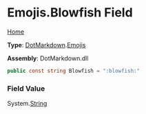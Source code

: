 # Emojis\.Blowfish Field

[Home](../../../README.md)

**Type**: [DotMarkdown](../../README.md)\.[Emojis](../README.md)

**Assembly**: DotMarkdown\.dll

```csharp
public const string Blowfish = ":blowfish:"
```

### Field Value

System\.[String](https://docs.microsoft.com/en-us/dotnet/api/system.string)